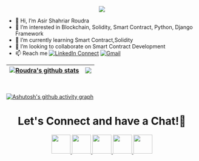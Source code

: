 <p align="center">
  <img src="https://capsule-render.vercel.app/api?type=waving&color=gradient&text=Helloo,Roudra%20here!&height=100&section=header"/>
</p>


- 👋 Hi, I’m Asir Shahriar Roudra
- 👀 I’m interested in Blockchain, Solidity, Smart Contract, Python, Django Framework
- 🌱 I’m currently learning Smart Contract,Solidity
- 💞️ I’m looking to collaborate on Smart Contract Development
- 📫 Reach me [![LinkedIn Connect](https://img.shields.io/badge/%20-Connect-black?color=222244&labelColor=000000&logo=linkedin&logoColor=f5f7fe)](https://www.linkedin.com/in/asir-shahriar-roudra-423567206/)
[![Gmail](https://img.shields.io/badge/%20-Send%20Mail-black?color=222244&labelColor=000000&logo=gmail&logoColor=f5f7fe)](mailto:asirroudra@gmail.com?subject=From%20GitHub&&body=Hi,%20there.%20Found%20you%20on%20GitHub!%20Let's%20talk%20about...)







| <a href="https://github.com/anuraghazra/github-readme-stats"><img align="center" src="https://github-readme-stats.vercel.app/api?username=roudra323&show_icons=true&theme=dracula&hide_border=true&count_private=true" alt="Roudra's github stats" /></a> | <a href="https://github.com/anuraghazra/github-readme-stats"><img align="center" src="https://github-readme-stats.vercel.app/api/top-langs/?username=roudra323&layout=compact&theme=dracula&hide_border=true" /></a> |
| ------------- | ------------- |


</br>



 [![Ashutosh's github activity graph](https://github-readme-activity-graph.cyclic.app/graph?username=roudra323&theme=dracula)](https://github.com/ashutosh00710/github-readme-activity-graph) 








<h1 align="center">
  Let's Connect and have a Chat!💬
</h1>

<p align="center">
<a href="https://www.linkedin.com/in/asir-shahriar-roudra-423567206/">
  <img height="50" src="https://user-images.githubusercontent.com/46517096/166973395-19676cd8-f8ec-4abf-83ff-da8243505b82.png"/>
</a>
<a href="https://medium.com/@asirroudra">
  <img height="50" src="https://user-images.githubusercontent.com/46517096/166973962-d05d145a-b6a0-4643-bd3d-5ac845679367.png"/>
</a>
<a href="https://dev.to/roudra323">
  <img height="50" src="https://user-images.githubusercontent.com/46517096/166974096-7aeecad4-483e-4c85-983f-f4b37b3f794e.png"/>
</a>
<a href="https://twitter.com/AsirRoudra">
  <img height="50" src="https://user-images.githubusercontent.com/46517096/166974271-91dfa250-d70b-4cb9-8707-f1bda1b708c3.png"/>
</a>
  
  <a href="https://twitter.com/AsirRoudra">
  <img height="50" src="https://cdn1.iconfinder.com/data/icons/google-new-logos-1/32/gmail_new_logo-256.png"/>
</a>
</p>
